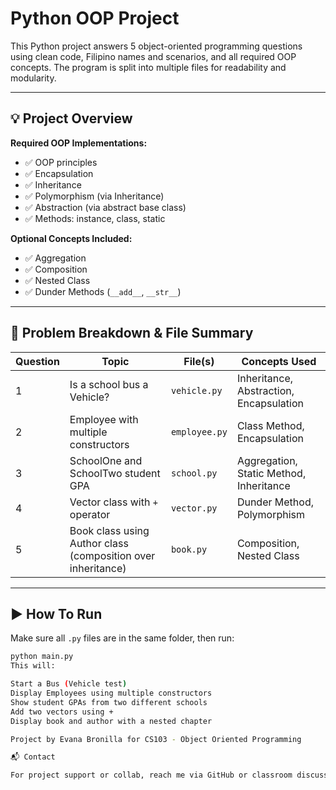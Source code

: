 # Python OOP Project

This Python project answers 5 object-oriented programming questions using clean code, Filipino names and scenarios, and all required OOP concepts. The program is split into multiple files for readability and modularity.

---

## 💡 Project Overview

**Required OOP Implementations:**
- ✅ OOP principles
- ✅ Encapsulation
- ✅ Inheritance
- ✅ Polymorphism (via Inheritance)
- ✅ Abstraction (via abstract base class)
- ✅ Methods: instance, class, static

**Optional Concepts Included:**
- ✅ Aggregation
- ✅ Composition
- ✅ Nested Class
- ✅ Dunder Methods (`__add__`, `__str__`)

---

## 📌 Problem Breakdown & File Summary

| Question | Topic | File(s) | Concepts Used |
|---------|-------|---------|----------------|
| 1 | Is a school bus a Vehicle? | `vehicle.py` | Inheritance, Abstraction, Encapsulation |
| 2 | Employee with multiple constructors | `employee.py` | Class Method, Encapsulation |
| 3 | SchoolOne and SchoolTwo student GPA | `school.py` | Aggregation, Static Method, Inheritance |
| 4 | Vector class with `+` operator | `vector.py` | Dunder Method, Polymorphism |
| 5 | Book class using Author class (composition over inheritance) | `book.py` | Composition, Nested Class |

---

## ▶️ How To Run

Make sure all `.py` files are in the same folder, then run:

```bash
python main.py
This will:

Start a Bus (Vehicle test)
Display Employees using multiple constructors
Show student GPAs from two different schools
Add two vectors using +
Display book and author with a nested chapter

Project by Evana Bronilla for CS103 - Object Oriented Programming

📬 Contact

For project support or collab, reach me via GitHub or classroom discussion board.
